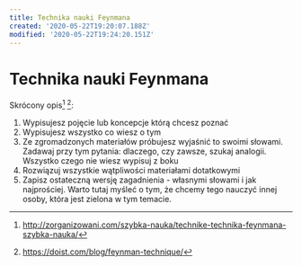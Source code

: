 ```yaml
---
title: Technika nauki Feynmana
created: '2020-05-22T19:20:07.188Z'
modified: '2020-05-22T19:24:20.151Z'
---
```


# Technika nauki Feynmana

Skrócony opis[^1] [^2]:

1. Wypisujesz pojęcie lub koncepcje którą chcesz poznać
1. Wypisujesz wszystko co wiesz o tym
1. Ze zgromadzonych materiałów próbujesz wyjaśnić to swoimi słowami. Zadawaj przy tym pytania: dlaczego, czy zawsze, szukaj analogii. Wszystko czego nie wiesz wypisuj z boku
1. Rozwiązuj wszystkie wątpliwości materiałami dotatkowymi
1. Zapisz ostateczną wersję zagadnienia - własnymi słowami i jak najprościej. Warto tutaj myśleć o tym, że chcemy tego nauczyć innej osoby, która jest zielona w tym temacie.

[^1]: http://zorganizowani.com/szybka-nauka/technike-technika-feynmana-szybka-nauka/
[^2]: https://doist.com/blog/feynman-technique/
